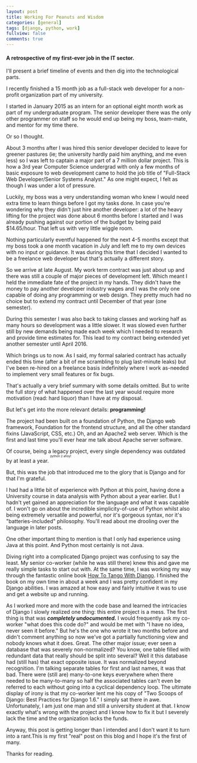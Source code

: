 ```yaml
---
layout: post
title: Working For Peanuts and Wisdom
categories: [general]
tags: [django, python, work]
fullview: false
comments: true
---
```


#### A retrospective of my first-ever job in the IT sector.

I'll present a brief timeline of events and then dig into the technological parts.

I recently finished a 15 month job as a full-stack web developer for a non-profit organization part of my university.

I started in January 2015 as an intern for an optional eight month work as part of my undergraduate program. The senior developer there was the only other programmer on staff so he would end up being my boss, team-mate, and mentor for my time there.

Or so I thought.

About 3 months after I was hired this senior developer decided to leave for greener pastures (ie; the university hardly paid him anything, and me even less) so I was left to captain a major part of a 7 million dollar project. This is how a 3rd year Computer Science undergrad with only a few months of basic exposure to web development came to hold the job title of "Full-Stack Web Developer/Senior Systems Analyst." As one might expect, I felt as though I was under a lot of pressure.

Luckily, my boss was a very understanding woman who knew I would need extra time to learn things before I got my tasks done. In case you're wondering why they didn't just hire another developer: a lot of the heavy lifting for the project was done about 6 months before I started and I was already pushing against our portion of the budget by being paid $14.65/hour. That left us with very little wiggle room.

Nothing particularly eventful happened for the next 4-5 months except that my boss took a one month vacation in July and left me to my own devices with no input or guidance. It was during this time that I decided I wanted to be a freelance web developer but that's actually a different story.

So we arrive at late August. My work term contract was just about up and there was still a couple of major pieces of development left. Which meant I held the immediate fate of the project in my hands. They didn't have the money to pay another developer industry wages and I was the only one capable of doing any programming or web design. They pretty much had no choice but to extend my contract until December of that year (one semester).

During this semester I was also back to taking classes and working half as many hours so development was a little slower. It was slowed even further still by new demands being made each week which I needed to research and provide time estimates for. This lead to my contract being extended yet another semester until April 2016.

Which brings us to now. As I said, my formal salaried contract has actually ended this time (after a bit of me scrambling to plug last-minute leaks) but I've been re-hired on a freelance basis indefinitely where I work as-needed to implement very small features or fix bugs.

That's actually a very brief summary with some details omitted. But to write the full story of what happened over the last year would require more motivation (read: hard liquor) than I have at my disposal.

But let's get into the more relevant details: **programming!**

The project had been built on a foundation of Python, the Django web framework, Foundation for the frontend structure, and all the other standard fixins (JavaScript, CSS, etc.) Oh, and an Apache2 web server. Which is the first and last time you'll ever hear me talk about Apache server software.

Of course, being a legacy project, every single dependency was outdated by at least a year. <sup><sup><sup>python 2 ahoy!</sup></sup></sup>

But, this was the job that introduced me to the glory that is Django and for that I'm grateful.

I had had a little bit of experience with Python at this point, having done a University course in data analysis with Python about a year earlier. But I hadn't yet gained an appreciation for the language and what it was capable of. I won't go on about the incredible simplicity-of-use of Python whilst also being extremely versatile and powerful, nor it's gorgeous syntax, nor it's "batteries-included" philosophy. You'll read about me drooling over the language in later posts.

One other important thing to mention is that I only had experience using Java at this point. And Python most certainly is not Java.

Diving right into a complicated Django project was confusing to say the least. My senior co-worker (while he was still there) knew this and gave me really simple tasks to start out with. At the same time, I was working my way through the fantastic online book [How To Tango With Django](http://www.tangowithdjango.com/). I finished the book on my own time in about a week and I was pretty confident in my Django abilities. I was amazed at how easy and fairly intuitive it was to use and get a website up and running.

As I worked more and more with the code base and learned the intricacies of Django I slowly realized one thing: this entire project is a mess. 
The first thing is that was ***completely undocumented.*** I would frequently ask my co-worker "what does this code do?" and would be met with "I have no idea, never seen it before." But he's the one who wrote it two months before and didn't comment anything so now we've got a partially functioning view and nobody knows what it does. Great.
The other major issue; ever seen a database that was severely non-normalized? You know, one table filled with redundant data that really should be split into several? Well it this database had (still has) that exact opposite issue. It was normalized beyond recognition. I'm talking separate tables for first and last names, it was that bad. There were (still are) many-to-one keys everywhere when there needed to be many-to-many so half the associated tables can't even be referred to each without going into a cyclical dependency loop.
The ultimate display of irony is that my co-worker lent me his copy of "Two Scoops of Django: Best Practices for Django 1.6." I simply sat there in awe.
Unfortunately, I am just one man and still a university student at that. I know exactly what's wrong with the project and I know how to fix it but I severely lack the time and the organization lacks the funds. 

Anyway, this post is getting longer than I intended and I don't want it to turn into a rant.This is my first "real" post on this blog and I hope it's the first of many. 

Thanks for reading.


